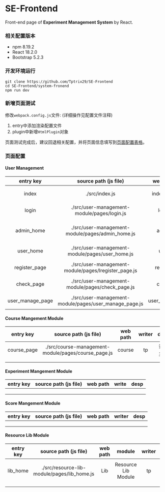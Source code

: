 # SE-Frontend 
Front-end page of **Experiment Management System** by React.

### 相关配置版本
- npm 8.19.2
- React 18.2.0
- Bootstrap 5.2.3

### 开发环境运行
```
git clone https://github.com/Tptrix29/SE-Frontend
cd SE-Frontend/system-fronend
npm run dev
```

### 新增页面测试
修改`webpack.config.js`文件: (详细操作见配置文件注释)
1. entry中添加渲染配置文件
2. plugin中新增`HtmlPlugin`对象

页面测试完成后，建议回退相关配置，并将页面信息填写到[页面配置表格](#页面配置)。

### 页面配置

#### User Management 

|entry key|source path (js file)| web path| writer | desp |
|:--:|:--:|:--:|:--:|:--:|
|index|./src/index.js|index.html| tp | 测试主页 |
|login|./src/user-management-module/pages/login.js|login| tp | 登录界面 |
|admin_home|./src/user-management-module/pages/admin_home.js|admin| tp | 管理员主页 |
|user_home|./src/user-management-module/pages/user_home.js|user| tp | 用户主页 |
|register_page|./src/user-management-module/pages/lregister_page.js|register| tp | 用户注册 |
|    check_page    |    ./src/user-management-module/pages/check_page.js    |    check    | tp | 用户查验 |
| user_manage_page | ./src/user-management-module/pages/user_manage_page.js | user_manage | tp | 用户管理 |

#### Course Mangement Module

|  entry key  |                source path (js file)                | web path | writer |   desp   |      |
| :---------: | :-------------------------------------------------: | :------: | :----: | :------: | ---- |
| course_page | ./src/course-management-module/pages/course_page.js |  course  |   tp   | 课程主页 |      |
|             |                                                     |          |        |          |      |
|             |                                                     |          |        |          |      |

#### Experiment Mangement Module

| entry key | source path (js file) | web path | write | desp |
| :-------: | :-------------------: | :------: | :---: | :--: |
|           |                       |          |       |      |
|           |                       |          |       |      |
|           |                       |          |       |      |

#### Score Mangement Module

| entry key | source path (js file) | web path | writer | desp |
| :-------: | :-------------------: | :------: | :----: | :--: |
|           |                       |          |        |      |
|           |                       |          |        |      |
|           |                       |          |        |      |

#### Resource Lib Module

| entry key |            source path (js file)            | web path |       module        | writer | desp       |
| :-------: | :-----------------------------------------: | :------: | :-----------------: | :----: | ---------- |
| lib_home  | ./src/resource-lib-module/pages/lib_home.js |   Lib    | Resource Lib Module |   tp   | 资料库主页 |
|           |                                             |          |                     |        |            |
|           |                                             |          |                     |        |            |

